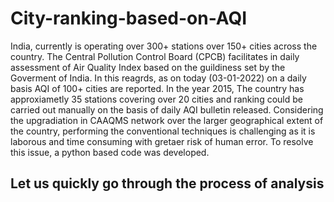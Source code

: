 # City-ranking-based-on-AQI

India, currently is operating over 300+ stations over 150+ cities across the country. The Central Pollution Control Board (CPCB) facilitates in daily assessment of Air Quality Index based on the guildiness set by the Goverment of India. In this reagrds, as on today (03-01-2022) on a daily basis AQI of 100+ cities are reported. In the year 2015, The country has approxiametly 35 stations covering over 20 cities and ranking could be carried out manually on the basis of daily AQI bulletin released. Considering the upgradiation in CAAQMS network over the larger geographical extent of the country, performing the conventional techniques is challenging as it is laborous and time consuming with gretaer risk of human error. To resolve this issue, a python based code was developed. 

## Let us quickly go through the process of analysis
